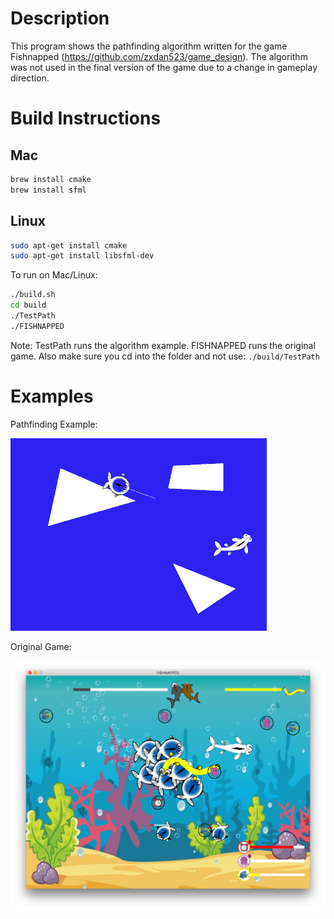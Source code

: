 # Description

This program shows the pathfinding algorithm written for the game Fishnapped (https://github.com/zxdan523/game_design). The algorithm was not used in the final version of the game due to a change in gameplay direction.

# Build Instructions

## Mac
```bash
brew install cmake
brew install sfml
```
## Linux
```bash
sudo apt-get install cmake
sudo apt-get install libsfml-dev
```
To run on Mac/Linux:

```bash
./build.sh
cd build
./TestPath
./FISHNAPPED
```
Note: TestPath runs the algorithm example. FISHNAPPED runs the original game. Also make sure you cd into the folder and not use: ``` ./build/TestPath ```

# Examples

Pathfinding Example:

![](doc/pathfinding.gif)

Original Game:

![](doc/1.png)
